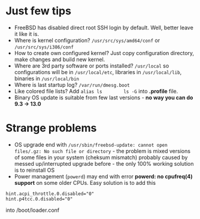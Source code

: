Just few tips
===
- FreeBSD has disabled direct root SSH login by default. Well, better leave it like it is.
- Where is kernel configuration? `/usr/src/sys/amd64/conf` or `/usr/src/sys/i386/conf`
- How to create own configured kernel? Just copy configuration directory, make changes and build new kernel.
- Where are 3rd party software or ports installed? `/usr/local` so configurations will be in `/usr/local/etc`, libraries in `/usr/local/lib`, binaries in `/usr/local/bin`
- Where is last startup log? `/var/run/dmesg.boot`
- Like colored file lists? Add `alias ls        ls -G` into **.profile** file.
- Binary OS update is suitable from few last versions - **no way you can do 9.3 -> 13.0**


Strange problems
===
- OS upgrade end with `/usr/sbin/freebsd-update: cannot open files/.gz: No such file or directory` - the problem is mixed versions of some files in your system (cheksum mismatch) probably caused by messed up/interrupted upgrade before - the only 100% working solution is to reinstall OS
- Power management (`powerd`) may end with error **powerd: no cpufreq(4) support** on some older CPUs. Easy solution is to add this 
```
hint.acpi_throttle.0.disabled="0"
hint.p4tcc.0.disabled="0"
```
into /boot/loader.conf 
